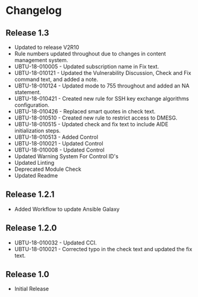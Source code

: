 # Changelog

## Release 1.3
- Updated to release V2R10
- Rule numbers updated throughout due to changes in content management system.
- UBTU-18-010005 - Updated subscription name in Fix text.
- UBTU-18-010121 - Updated the Vulnerability Discussion, Check and Fix command text, and added a note.
- UBTU-18-010124 - Updated mode to 755 throughout and added an NA statement.
- UBTU-18-010421 - Created new rule for SSH key exchange algorithms configuration.
- UBTU-18-010426 - Replaced smart quotes in check text.
- UBTU-18-010510 - Created new rule to restrict access to DMESG.
- UBTU-18-010515 - Updated check and fix text to include AIDE initialization steps.
- UBTU-18-010513 - Added Control
- UBTU-18-010021 - Updated Control
- UBTU-18-010008 - Updated Control
- Updated Warning System For Control ID's
- Updated Linting
- Deprecated Module Check
- Updated Readme

## Release 1.2.1
- Added Workflow to update Ansible Galaxy

## Release 1.2.0
- UBTU-18-010032 - Updated CCI.
- UBTU-18-010021 - Corrected typo in the check text and updated the fix text.

## Release 1.0
- Initial Release
